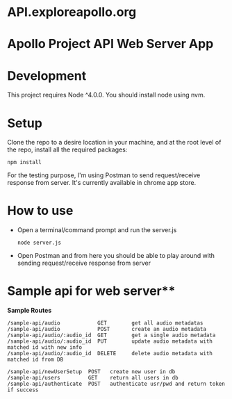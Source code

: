 # API.exploreapollo.org


# Apollo Project API Web Server App 

#

# Development

This project requires Node ^4.0.0. You should install node using nvm.

# Setup
Clone the repo to a desire location in your machine, and at the root level of the repo, install all the required packages:   

    npm install 

For the testing purpose, I'm using Postman to send request/receive response from server. It's currently available in chrome app store. 

# How to use
  - Open a terminal/command prompt and run the server.js
    
        node server.js

  - Open Postman and from here you should be able to play around with sending request/receive response from server
    
# Sample api for web server**

**Sample Routes**

    /sample-api/audio            GET		get all audio metadatas
    /sample-api/audio	         POST	  	create an audio metadata
    /sample-api/audio/:audio_id  GET        get a single audio metadata	
    /sample-api/audio/:audio_id  PUT        update audio metadata with matched id with new info
    /sample-api/audio/:audio_id  DELETE     delete audio metadata with matched id from DB
    
    /sample-api/newUserSetup  POST   create new user in db
    /sample-api/users         GET    return all users in db
    /sample-api/authenticate  POST   authenticate usr/pwd and return token if success
    
 

